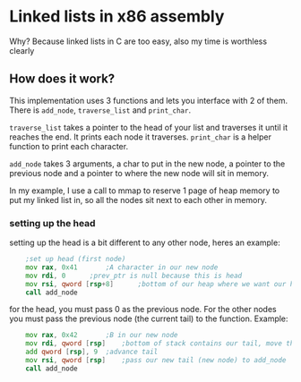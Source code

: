 # Linked lists in x86 assembly

Why? Because linked lists in C are too easy, also my time is worthless clearly


## How does it work?

This implementation uses 3 functions and lets you interface with 2 of them. There is `add_node`, `traverse_list` and `print_char`.

`traverse_list` takes a pointer to the head of your list and traverses it until it reaches the end. It prints each node it traverses. `print_char` is a helper function to print each character.

`add_node` takes 3 arguments, a char to put in the new node, a pointer to the previous node and a pointer to where the new node will sit in memory.

In my example, I use a call to mmap to reserve 1 page of heap memory to put my linked list in, so all the nodes sit next to each other in memory.

### setting up the head

setting up the head is a bit different to any other node, heres an example:

```asm
	;set up head (first node)
	mov rax, 0x41		;A character in our new node
	mov rdi, 0		;prev_ptr is null because this is head
	mov rsi, qword [rsp+8]		;bottom of our heap where we want our head node to be placed
	call add_node

```

for the head, you must pass 0 as the previous node. For the other nodes you must pass the previous node (the current tail) to the function. Example:

```asm
	mov rax, 0x42		;B in our new node
	mov rdi, qword [rsp]	;bottom of stack contains our tail, move that address to rdi
	add qword [rsp], 9	;advance tail 
	mov rsi, qword [rsp]	;pass our new tail (new node) to add_node
	call add_node

```